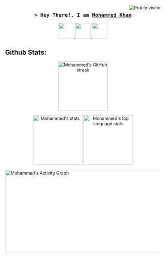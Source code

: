 
<a href="#">
  <img align="right" src="https://komarev.com/ghpvc/?username=mehmedx7&label=Visitors&color=0e75b6&style=flat" alt="Profile visitor" />
</a>


<!-- Intro  -->
<h3 align="center">
        <samp>&gt; Hey There!, I am
                <b><a href="https://mohammedkhan.netlify.app/" target="_blank">Mohammed Khan</a></b>
        </samp>
</h3>

<p align="center">
  <a href="https://www.linkedin.com/in/mehmedx7" target="_blank">
    <img src="https://img.icons8.com/?size=100&id=13930&format=png&color=000000" width="50"/>
  </a>
  <a href="mailto:mehmedkhan16@gmail.com" target="_blank">
    <img src="https://img.icons8.com/?size=100&id=P7UIlhbpWzZm&format=png&color=000000" width="50"/>
  </a>
  <a href="https://mohammedkhan.netlify.app" target="_blank">
    <img src="https://img.icons8.com/?size=100&id=naDnVpQ3BNkR&format=png&color=000000" width="50"/>
  </a>
</p>

## Github Stats:
<p align="center">
  <a href="#">
    <img height = "160" src="https://github-readme-streak-stats.herokuapp.com/?user=mehmedx7&theme=radical&border=7F3FBF&background=0D1117" alt="Mohammed's GitHub streak"/>
  </a>
</p>
<p align="center">
    <img height="160" src="https://github-readme-stats.vercel.app/api?username=mehmedx7&count_private=true&include_all_commits=true&theme=tokyonight" alt="Mohammed's stats" />
    <img height="160" src="https://github-readme-stats.vercel.app/api/top-langs/?username=mehmedx7&layout=compact&theme=tokyonight" alt="Mohammed's top language stats" />
</p>

<a href="https://github.com/mehmedx7"><img  height="270" width="1050" alt="Mohammed's Activity Graph" src="https://github-readme-activity-graph.vercel.app/graph?username=mehmedx7&bg_color=0d1117&color=dde9e5&line=52d4ff&point=ff006f&area=true&hide_border=true"/></a>

